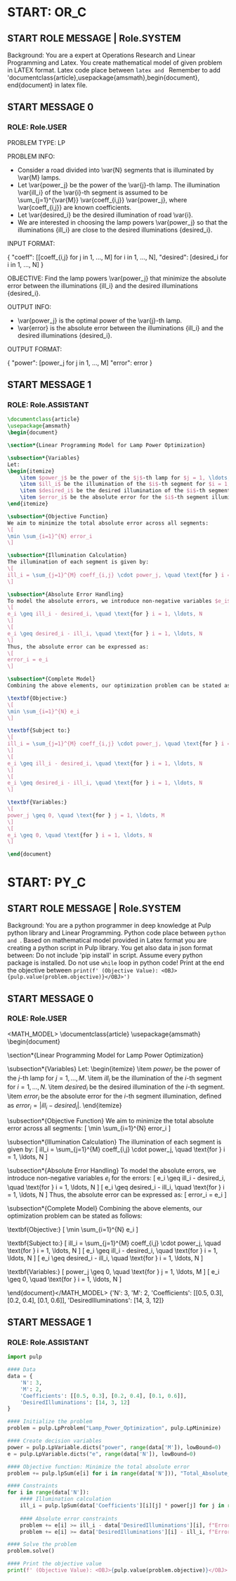 # START: OR_C 
## START ROLE MESSAGE | Role.SYSTEM 
Background: You are a expert at Operations Research and Linear Programming and Latex. You create mathematical model of given problem in LATEX format. Latex code place between ```latex and ``` Remember to add 'documentclass{article},usepackage{amsmath},begin{document}, end{document} in latex file. 
## START MESSAGE 0 
### ROLE: Role.USER
<DESCRIPTION>
PROBLEM TYPE: LP

PROBLEM INFO: 

- Consider a road divided into \var{N} segments that is illuminated by \var{M} lamps.
- Let \var{power_j} be the power of the \var{j}-th lamp. The illumination \var{ill_i} of the \var{i}-th segment is assumed to be \sum_{j=1}^{\var{M}} \var{coeff_{i,j}} \var{power_j}, where \var{coeff_{i,j}} are known coefficients.
- Let \var{desired_i} be the desired illumination of road \var{i}. 
- We are interested in choosing the lamp powers \var{power_j} so that the illuminations {ill_i} are close to the desired illuminations {desired_i}. 

INPUT FORMAT: 

{
    "coeff": [[coeff_{i,j} for j in 1, ..., M] for i in 1, ..., N],
    "desired": [desired_i for i in 1, ..., N]
}

OBJECTIVE: Find the lamp powers \var{power_j} that minimize the absolute error between the illuminations {ill_i} and the desired illuminations {desired_i}.

OUTPUT INFO:

- \var{power_j} is the optimal power of the \var{j}-th lamp.
- \var{error} is the absolute error between the illuminations {ill_i} and the desired illuminations {desired_i}.

OUTPUT FORMAT:

{
    "power": [power_j for j in 1, ..., M]
    "error": error
}
</DESCRIPTION>


## START MESSAGE 1 
### ROLE: Role.ASSISTANT
```latex
\documentclass{article}
\usepackage{amsmath}
\begin{document}

\section*{Linear Programming Model for Lamp Power Optimization}

\subsection*{Variables}
Let:
\begin{itemize}
    \item $power_j$ be the power of the $j$-th lamp for $j = 1, \ldots, M$.
    \item $ill_i$ be the illumination of the $i$-th segment for $i = 1, \ldots, N$.
    \item $desired_i$ be the desired illumination of the $i$-th segment.
    \item $error_i$ be the absolute error for the $i$-th segment illumination, defined as $error_i = |ill_i - desired_i|$.
\end{itemize}

\subsection*{Objective Function}
We aim to minimize the total absolute error across all segments:
\[
\min \sum_{i=1}^{N} error_i
\]

\subsection*{Illumination Calculation}
The illumination of each segment is given by:
\[
ill_i = \sum_{j=1}^{M} coeff_{i,j} \cdot power_j, \quad \text{for } i = 1, \ldots, N
\]

\subsection*{Absolute Error Handling}
To model the absolute errors, we introduce non-negative variables $e_i$ for the errors:
\[
e_i \geq ill_i - desired_i, \quad \text{for } i = 1, \ldots, N
\]
\[
e_i \geq desired_i - ill_i, \quad \text{for } i = 1, \ldots, N
\]
Thus, the absolute error can be expressed as:
\[
error_i = e_i
\]

\subsection*{Complete Model}
Combining the above elements, our optimization problem can be stated as follows:

\textbf{Objective:}
\[
\min \sum_{i=1}^{N} e_i
\]

\textbf{Subject to:}
\[
ill_i = \sum_{j=1}^{M} coeff_{i,j} \cdot power_j, \quad \text{for } i = 1, \ldots, N
\]
\[
e_i \geq ill_i - desired_i, \quad \text{for } i = 1, \ldots, N
\]
\[
e_i \geq desired_i - ill_i, \quad \text{for } i = 1, \ldots, N
\]

\textbf{Variables:}
\[
power_j \geq 0, \quad \text{for } j = 1, \ldots, M
\]
\[
e_i \geq 0, \quad \text{for } i = 1, \ldots, N
\]

\end{document}
```

# START: PY_C 
## START ROLE MESSAGE | Role.SYSTEM 
Background: You are a python programmer in deep knowledge at Pulp python library and Linear Programming. Python code place between ```python and ```. Based on mathematical model provided in Latex format you are creating a python script in Pulp library. You get also data in json format between: <DATA></DATA> Do not include 'pip install' in script. Assume every python package is installed. Do not use `while` loop in python code! Print at the end the objective between <OBJ></OBJ> `print(f' (Objective Value): <OBJ>{pulp.value(problem.objective)}</OBJ>')` 
## START MESSAGE 0 
### ROLE: Role.USER
<MATH_MODEL>
\documentclass{article}
\usepackage{amsmath}
\begin{document}

\section*{Linear Programming Model for Lamp Power Optimization}

\subsection*{Variables}
Let:
\begin{itemize}
    \item $power_j$ be the power of the $j$-th lamp for $j = 1, \ldots, M$.
    \item $ill_i$ be the illumination of the $i$-th segment for $i = 1, \ldots, N$.
    \item $desired_i$ be the desired illumination of the $i$-th segment.
    \item $error_i$ be the absolute error for the $i$-th segment illumination, defined as $error_i = |ill_i - desired_i|$.
\end{itemize}

\subsection*{Objective Function}
We aim to minimize the total absolute error across all segments:
\[
\min \sum_{i=1}^{N} error_i
\]

\subsection*{Illumination Calculation}
The illumination of each segment is given by:
\[
ill_i = \sum_{j=1}^{M} coeff_{i,j} \cdot power_j, \quad \text{for } i = 1, \ldots, N
\]

\subsection*{Absolute Error Handling}
To model the absolute errors, we introduce non-negative variables $e_i$ for the errors:
\[
e_i \geq ill_i - desired_i, \quad \text{for } i = 1, \ldots, N
\]
\[
e_i \geq desired_i - ill_i, \quad \text{for } i = 1, \ldots, N
\]
Thus, the absolute error can be expressed as:
\[
error_i = e_i
\]

\subsection*{Complete Model}
Combining the above elements, our optimization problem can be stated as follows:

\textbf{Objective:}
\[
\min \sum_{i=1}^{N} e_i
\]

\textbf{Subject to:}
\[
ill_i = \sum_{j=1}^{M} coeff_{i,j} \cdot power_j, \quad \text{for } i = 1, \ldots, N
\]
\[
e_i \geq ill_i - desired_i, \quad \text{for } i = 1, \ldots, N
\]
\[
e_i \geq desired_i - ill_i, \quad \text{for } i = 1, \ldots, N
\]

\textbf{Variables:}
\[
power_j \geq 0, \quad \text{for } j = 1, \ldots, M
\]
\[
e_i \geq 0, \quad \text{for } i = 1, \ldots, N
\]

\end{document}</MATH_MODEL>
<DATA>
{'N': 3, 'M': 2, 'Coefficients': [[0.5, 0.3], [0.2, 0.4], [0.1, 0.6]], 'DesiredIlluminations': [14, 3, 12]}</DATA>


## START MESSAGE 1 
### ROLE: Role.ASSISTANT
```python
import pulp

#### Data
data = {
    'N': 3,
    'M': 2,
    'Coefficients': [[0.5, 0.3], [0.2, 0.4], [0.1, 0.6]],
    'DesiredIlluminations': [14, 3, 12]
}

#### Initialize the problem
problem = pulp.LpProblem("Lamp_Power_Optimization", pulp.LpMinimize)

#### Create decision variables
power = pulp.LpVariable.dicts("power", range(data['M']), lowBound=0)
e = pulp.LpVariable.dicts("e", range(data['N']), lowBound=0)

#### Objective function: Minimize the total absolute error
problem += pulp.lpSum(e[i] for i in range(data['N'])), "Total_Absolute_Error"

#### Constraints
for i in range(data['N']):
    #### Illumination calculation
    ill_i = pulp.lpSum(data['Coefficients'][i][j] * power[j] for j in range(data['M']))
    
    #### Absolute error constraints
    problem += e[i] >= ill_i - data['DesiredIlluminations'][i], f"Error_Positive_{i}"
    problem += e[i] >= data['DesiredIlluminations'][i] - ill_i, f"Error_Negative_{i}"

#### Solve the problem
problem.solve()

#### Print the objective value
print(f' (Objective Value): <OBJ>{pulp.value(problem.objective)}</OBJ>')
```

